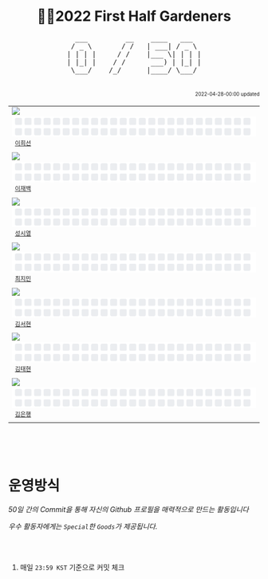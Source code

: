 <h1 align="center"> 🧑‍🌾2022 First Half Gardeners </h1>
<!-- 🧑‍🌾2022 Second Half Gardeners -->







<!---------------->
<!-- 진척도 영역 -->
<!---------------->

<!-- http://patorjk.com/software/taag/#p=display&f=Ogre&t=X%20%20%20%2F%20%20%2050 -->
<pre align="center">
  ___         __    ____   ___  
 / _ \       / /   | ___| / _ \ 
| | | |     / /    |___ \| | | |
| |_| |    / /      ___) | |_| |
 \___/    /_/      |____/ \___/ 
                                                                      
</pre>


<div align="right">
 <sup><sub>2022-04-28-00:00 updated</sub></sup>
</div>


<!--
  <tr>
    <td align="left"><a href="https://github.com/kimbank"><img src="프로필이미지주소" width="50px;"/></a>&nbsp;&nbsp;<img src="./svg/sunnyinha.svg"><br /><sup>&nbsp;&nbsp;<a href="https://github.com/닉네임">이름이름</a><br /></sup></td>
 </tr>
 -->

<table align="center">
 <tr>
    <td align="left"><a href="https://github.com/kimbank"><img src="https://avatars.githubusercontent.com/u/80040296?v=4" width="50px;"/></a>&nbsp;&nbsp;<img src="./svg/sunnyinha.svg"><br /><sup>&nbsp;&nbsp;<a href="https://github.com/sunnyinha">이희선</a><br /></sup></td>
 </tr>
 <tr>
    <td align="left"><a href="https://github.com/kimbank"><img src="https://avatars.githubusercontent.com/u/103738589?v=4" width="50px;"/></a>&nbsp;&nbsp;<img src="./svg/sunnyinha.svg"><br /><sup>&nbsp;&nbsp;<a href="https://github.com/ThinkingVincent">이재백</a><br /></sup></td>
 </tr>
   <tr>
    <td align="left"><a href="https://github.com/kimbank"><img src="https://avatars.githubusercontent.com/u/86465983?v=4" width="50px;"/></a>&nbsp;&nbsp;<img src="./svg/sunnyinha.svg"><br /><sup>&nbsp;&nbsp;<a href="https://github.com/sungsiyul">성시열</a><br /></sup></td>
 </tr>
  <tr>
    <td align="left"><a href="https://github.com/kimbank"><img src="https://avatars.githubusercontent.com/u/105258203?v=4" width="50px;"/></a>&nbsp;&nbsp;<img src="./svg/sunnyinha.svg"><br /><sup>&nbsp;&nbsp;<a href="https://github.com/Jimin0430">최지민</a><br /></sup></td>
 </tr>
 <tr>
    <td align="left"><a href="https://github.com/kimbank"><img src="https://avatars.githubusercontent.com/u/101259627?v=4" width="50px;"/></a>&nbsp;&nbsp;<img src="./svg/sunnyinha.svg"><br /><sup>&nbsp;&nbsp;<a href="https://github.com/deEdenKim">김서현</a><br /></sup></td>
 </tr>
 <tr>
    <td align="left"><a href="https://github.com/kimbank"><img src="https://avatars.githubusercontent.com/u/81970551?v=4" width="50px;"/></a>&nbsp;&nbsp;<img src="./svg/sunnyinha.svg"><br /><sup>&nbsp;&nbsp;<a href="https://github.com/hamzzi0097">김태현</a><br /></sup></td>
 </tr>
 <tr>
    <td align="left"><a href="https://github.com/kimbank"><img src="https://avatars.githubusercontent.com/u/87305109?v=4" width="50px;"/></a>&nbsp;&nbsp;<img src="./svg/kimbank.svg"><br /><sup>&nbsp;&nbsp;<a href="https://github.com/kimbank">김은행</a><br /></sup></td>
 </tr>
</table>

<br /><br /><br />







<!------------------>
<!-- 운영방식 영역 -->
<!------------------>

# 운영방식

_50일 간의 Commit을 통해 자신의 Github 프로필을 매력적으로 만드는 활동입니다_

_우수 활동자에게는 `Special`한 `Goods`가 제공됩니다._

<br /><br />

1. 매일 `23:59 KST` 기준으로 커밋 체크

















<!-- ![Metrics](https://metrics.lecoq.io/kimbank?template=classic&base.activity=0&base.community=0&base.repositories=0&base.metadata=0&isocalendar=1&lines=1&isocalendar.duration=half-year&config.timezone=Asia%2FSeoul) -->
<!-- 참고 : https://metrics.lecoq.io/ -->
